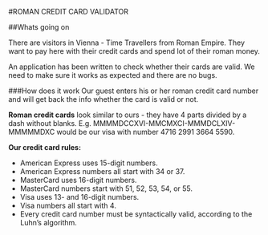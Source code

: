 #ROMAN CREDIT CARD VALIDATOR

##Whats going on

There are visitors in Vienna - Time Travellers from Roman Empire. They want to pay here with their credit cards and spend lot of their roman money.

An application has been written to check whether their cards are valid. We need to make sure it works as expected and there are no bugs.

###How does it work
Our guest enters his or her roman credit card number and will get back the info whether the card is valid or not.

**Roman credit cards** look similar to ours - they have 4 parts divided by a dash without blanks. E.g.
MMMMDCCXVI-MMCMXCI-MMMDCLXIV-MMMMMDXC would be our visa with number 4716 2991 3664 5590.

**Our credit card rules:**
- American Express uses 15-digit numbers.
- American Express numbers all start with 34 or 37.
- MasterCard uses 16-digit numbers.
- MasterCard numbers start with 51, 52, 53, 54, or 55.
- Visa uses 13- and 16-digit numbers.
- Visa numbers all start with 4.
- Every credit card number must be syntactically valid, according to the Luhn’s algorithm.





